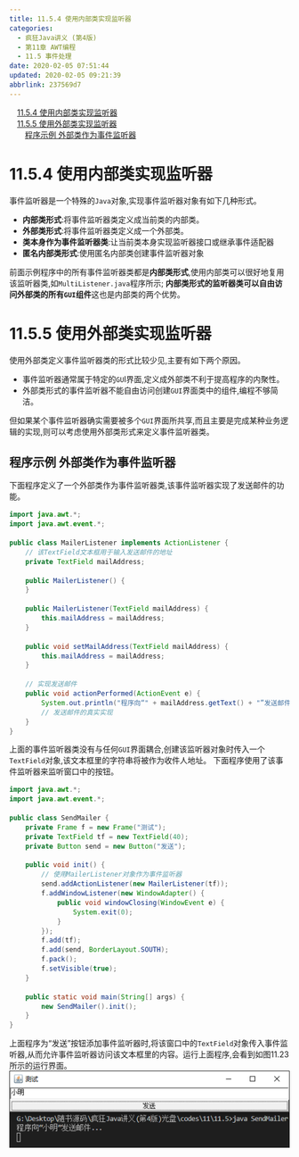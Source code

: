 ```yaml
---
title: 11.5.4 使用内部类实现监听器
categories: 
  - 疯狂Java讲义 (第4版)
  - 第11章 AWT编程
  - 11.5 事件处理
date: 2020-02-05 07:51:44
updated: 2020-02-05 09:21:39
abbrlink: 237569d7
---
```

<div id='my_toc'><a href="/JavaReadingNotes/237569d7/#11-5-4-使用内部类实现监听器" class="header_1">11.5.4 使用内部类实现监听器</a><br><a href="/JavaReadingNotes/237569d7/#11-5-5-使用外部类实现监听器" class="header_1">11.5.5 使用外部类实现监听器</a><br><a href="/JavaReadingNotes/237569d7/#程序示例-外部类作为事件监听器" class="header_2">程序示例 外部类作为事件监听器</a><br></div>
<style>.header_1{margin-left: 1em;}.header_2{margin-left: 2em;}.header_3{margin-left: 3em;}.header_4{margin-left: 4em;}.header_5{margin-left: 5em;}.header_6{margin-left: 6em;}</style>
<!--more-->
<script>if (navigator.platform.search('arm')==-1){document.getElementById('my_toc').style.display = 'none';}var e,p = document.getElementsByTagName('p');while (p.length>0) {e = p[0];e.parentElement.removeChild(e);}</script>

<!--end-->
# 11.5.4 使用内部类实现监听器
事件监听器是一个特殊的`Java`对象,实现事件监听器对象有如下几种形式。
- **内部类形式**:将事件监听器类定义成当前类的内部类。
- **外部类形式**:将事件监听器类定义成一个外部类。
- **类本身作为事件监听器类**:让当前类本身实现监听器接口或继承事件适配器
- **匿名内部类形式**:使用匿名内部类创建事件监听器对象

前面示例程序中的所有事件监听器类都是**内部类形式**,使用内部类可以很好地复用该监听器类,如`MultiListener.java`程序所示;
**内部类形式的监听器类可以自由访问外部类的所有`GUI`组件**这也是内部类的两个优势。

# 11.5.5 使用外部类实现监听器
使用外部类定义事件监听器类的形式比较少见,主要有如下两个原因。
- 事件监听器通常属于特定的`GU`Ⅰ界面,定义成外部类不利于提高程序的内聚性。
- 外部类形式的事件监听器不能自由访问创建`GUI`界面类中的组件,编程不够简洁。

但如果某个事件监听器确实需要被多个`GUI`界面所共享,而且主要是完成某种业务逻辑的实现,则可以考虑使用外部类形式来定义事件监听器类。
## 程序示例 外部类作为事件监听器
下面程序定义了一个外部类作为事件监听器类,该事件监听器实现了发送邮件的功能。
```java
import java.awt.*;
import java.awt.event.*;

public class MailerListener implements ActionListener {
    // 该TextField文本框用于输入发送邮件的地址
    private TextField mailAddress;

    public MailerListener() {
    }

    public MailerListener(TextField mailAddress) {
        this.mailAddress = mailAddress;
    }

    public void setMailAddress(TextField mailAddress) {
        this.mailAddress = mailAddress;
    }

    // 实现发送邮件
    public void actionPerformed(ActionEvent e) {
        System.out.println("程序向“" + mailAddress.getText() + "”发送邮件...");
        // 发送邮件的真实实现
    }
}
```
上面的事件监听器类没有与任何`GUI`界面耦合,创建该监听器对象时传入一个`TextField`对象,该文本框里的字符串将被作为收件人地址。
下面程序使用了该事件监听器来监听窗口中的按钮。
```java
import java.awt.*;
import java.awt.event.*;

public class SendMailer {
    private Frame f = new Frame("测试");
    private TextField tf = new TextField(40);
    private Button send = new Button("发送");

    public void init() {
        // 使用MailerListener对象作为事件监听器
        send.addActionListener(new MailerListener(tf));
        f.addWindowListener(new WindowAdapter() {
            public void windowClosing(WindowEvent e) {
                System.exit(0);
            }
        });
        f.add(tf);
        f.add(send, BorderLayout.SOUTH);
        f.pack();
        f.setVisible(true);
    }

    public static void main(String[] args) {
        new SendMailer().init();
    }
}
```
上面程序为“发送”按钮添加事件监听器时,将该窗口中的`TextField`对象传入事件监听器,从而允许事件监听器访问该文本框里的内容。运行上面程序,会看到如图11.23所示的运行界面。
![这里有一张图片](https://raw.githubusercontent.com/lanlan2017/images/master/CrazyJavaHandout/Chapter11/11.5.5/1.png)
<!-- CrazyJavaHandout/Chapter11/11.5.5/ -->

